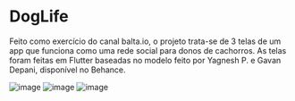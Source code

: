 # DogLife
Feito como exercício do canal balta.io, o projeto trata-se de 3 telas de um app que funciona como uma rede social para donos de cachorros. As telas foram feitas em Flutter baseadas no modelo feito por Yagnesh P. e Gavan Depani, disponível no Behance.

![image](https://user-images.githubusercontent.com/104481695/219139841-d4252edd-9beb-44d9-8f54-5c144fab9c5d.png) ![image](https://user-images.githubusercontent.com/104481695/219139927-bdfbe9a7-592a-46e5-9da3-a9843f3d375e.png) ![image](https://user-images.githubusercontent.com/104481695/219140056-21460a5b-e5fd-481e-9ac5-f117486c2d14.png)

